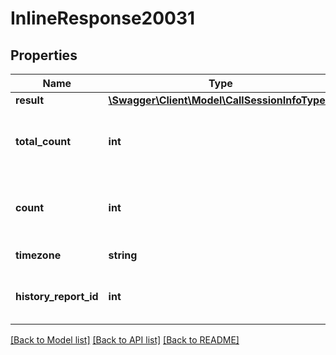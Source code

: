 # InlineResponse20031

## Properties
Name | Type | Description | Notes
------------ | ------------- | ------------- | -------------
**result** | [**\Swagger\Client\Model\CallSessionInfoType[]**](CallSessionInfoType.md) |  | [optional] 
**total_count** | **int** | The total found call session count (sync mode). | [optional] 
**count** | **int** | The returned call session count (sync mode). | [optional] 
**timezone** | **string** | The used timezone. | [optional] 
**history_report_id** | **int** | The history report ID (async mode). | [optional] 

[[Back to Model list]](../README.md#documentation-for-models) [[Back to API list]](../README.md#documentation-for-api-endpoints) [[Back to README]](../README.md)


